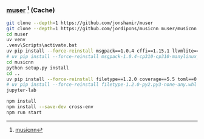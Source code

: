 ### [muser](https://github.com/jordipons/musicnn) [^1] (Cache)

```sh
git clone --depth=1 https://github.com/jonshamir/muser
git clone --depth=1 https://github.com/jordipons/musicnn muser/musicnn
cd muser
uv venv
.venv\Scripts\activate.bat
uv pip install --force-reinstall msgpack==1.0.4 cffi==1.15.1 llvmlite==0.39.1 pycparser==2.21 soxr==0.3.3 soundfile==0.12.1 numpy==1.23.5 pooch==1.6.0 scipy==1.10.1 setuptools==67.4.0 urllib3==1.26.14 idna==3.4 librosa==0.10.0
# uv pip install --force-reinstall msgpack-1.0.4-cp310-cp310-manylinux_2_17_x86_64.manylinux2014_x86_64.whl cffi-1.15.1-cp310-cp310-manylinux_2_17_x86_64.manylinux2014_x86_64.whl llvmlite-0.39.1-cp310-cp310-manylinux_2_17_x86_64.manylinux2014_x86_64.whl pycparser-2.21-py2.py3-none-any.whl soxr-0.3.3-cp310-cp310-manylinux_2_17_x86_64.manylinux2014_x86_64.whl  soundfile-0.12.1-py2.py3-none-manylinux_2_31_x86_64.whl numpy-1.23.5-cp310-cp310-manylinux_2_17_x86_64.manylinux2014_x86_64.whl pooch-1.6.0-py3-none-any.whl scipy-1.10.1-cp310-cp310-manylinux_2_17_x86_64.manylinux2014_x86_64.whl setuptools-67.4.0-py3-none-any.whl urllib3-1.26.14-py2.py3-none-any.whl idna-3.4-py3-none-any.whl librosa-0.10.0-py3-none-any.whl
cd musicnn
python setup.py install
cd ..
uv pip install --force-reinstall filetype==1.2.0 coverage==5.5 toml==0.10.2 eyed3==0.9.7
# uv pip install --force-reinstall filetype-1.2.0-py2.py3-none-any.whl coverage-5.5-cp310-cp310-manylinux1_x86_64.whl toml-0.10.2-py2.py3-none-any.whl eyed3-0.9.7-py3-none-any.whl
jupyter-lab
```

```sh
npm install
npm install --save-dev cross-env
npm run start
```

[^1]: [musicnn](https://github.com/jordipons/musicnn)
[^2]: [Jupyter Notebook in Windows Subsystem for Linux |WSL](https://harshityadav95.medium.com/jupyter-notebook-in-windows-subsystem-for-linux-wsl-8b46fdf0a536)